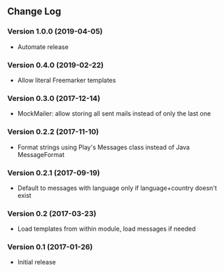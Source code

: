 ## Change Log
### Version 1.0.0 (2019-04-05)
- Automate release
### Version 0.4.0 (2019-02-22)
- Allow literal Freemarker templates
### Version 0.3.0 (2017-12-14)
- MockMailer: allow storing all sent mails instead of only the last one
### Version 0.2.2 (2017-11-10)
- Format strings using Play's Messages class instead of Java MessageFormat
### Version 0.2.1 (2017-09-19)
- Default to messages with language only if language+country doesn't exist
### Version 0.2 (2017-03-23)
- Load templates from within module, load messages if needed
### Version 0.1 (2017-01-26)
- Initial release
